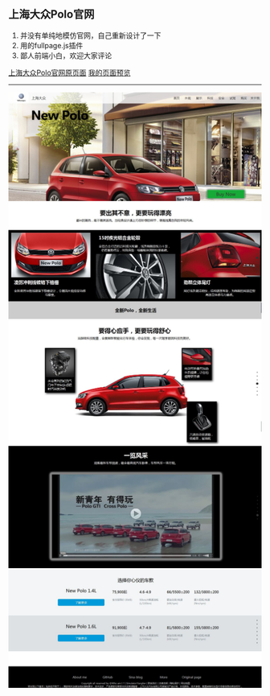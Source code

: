 <h2>上海大众Polo官网</h2>
<ol>
  <li>并没有单纯地模仿官网，自己重新设计了一下</li>
  <li>用的fullpage.js插件</li>
  <li>鄙人前端小白，欢迎大家评论</li>
</ol>
<a href="http://polo.svw-volkswagen.com/">上海大众Polo官网原页面</a>
<a href="https://rawgit.com/Yangfan2016/PersonalWorks/master/fullpage-newpolo/">我的页面预览</a>
<hr />
<img src="../public-pictures/vw001.JPG" />
<img src="../public-pictures/vw002.JPG" />
<img src="../public-pictures/vw003.JPG" />
<img src="../public-pictures/vw005.JPG" />
<img src="../public-pictures/vw004.JPG" />
